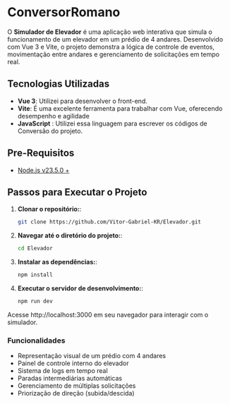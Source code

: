 # ConversorRomano

O **Simulador de Elevador** é uma aplicação web interativa que simula o funcionamento de um elevador em um prédio de 4 andares. Desenvolvido com Vue 3 e Vite, o projeto demonstra a lógica de controle de eventos, movimentação entre andares e gerenciamento de solicitações em tempo real.

## Tecnologias Utilizadas

- **Vue 3**: Utilizei para desenvolver o front-end.
- **Vite**: É uma excelente ferramenta para trabalhar com Vue, oferecendo desempenho e agilidade
- **JavaScript** : Utilizei essa linguagem para escrever os códigos de Conversão do projeto.

## Pre-Requisitos
- [Node.js v23.5.0 +](https://nodejs.org)

## Passos para Executar o Projeto

1. **Clonar o repositório:**:

   ```bash
   git clone https://github.com/Vitor-Gabriel-KR/Elevador.git

2. **Navegar até o diretório do projeto:**:

   ```bash
   cd Elevador
   
3. **Instalar as dependências:**:

   ```bash
   npm install
   
4. **Executar o servidor de desenvolvimento:**:

   ```bash
   npm run dev

Acesse http://localhost:3000 em seu navegador para interagir com o simulador.

### Funcionalidades
- Representação visual de um prédio com 4 andares
- Painel de controle interno do elevador
- Sistema de logs em tempo real
- Paradas intermediárias automáticas
- Gerenciamento de múltiplas solicitações
- Priorização de direção (subida/descida)
